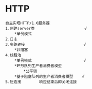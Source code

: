 # HTTP
    自主实现HTTP/1.0服务器
    1.创建server类                      √
        *单例模式
    2.日志
    3.多路转接                          √
        *非阻塞
    4.线程池
        *单例模式                       √
        *环形队列生产者消费者模型
            *公平锁
        *基于阻塞队列的生产者消费者模型    √
    5.短连接        响应结束后即关闭连接